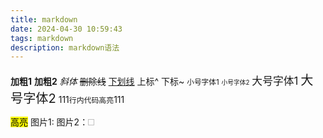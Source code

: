 ```yaml
---
title: markdown
date: 2024-04-30 10:59:43
tags: markdown
description: markdown语法
---
```


**加粗1**  __加粗2__
*斜体*
~~删除线~~
<u>下划线</u>
上标^
下标~
<small>小号字体1</small> <small><small>小号字体2</small></small>
<big>大号字体1</big> <big><big>大号字体2</big></big>
111`行内代码高亮`111

<mark>高亮</mark>
图片1:![]()
图片2：<img width="10px" height="10px">